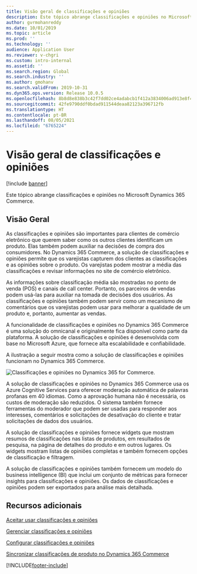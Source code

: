 ```yaml
---
title: Visão geral de classificações e opiniões
description: Este tópico abrange classificações e opiniões no Microsoft Dynamics 365 Commerce.
author: gvrmohanreddy
ms.date: 10/01/2019
ms.topic: article
ms.prod: ''
ms.technology: ''
audience: Application User
ms.reviewer: v-chgri
ms.custom: intro-internal
ms.assetid: ''
ms.search.region: Global
ms.search.industry: ''
ms.author: gmohanv
ms.search.validFrom: 2019-10-31
ms.dyn365.ops.version: Release 10.0.5
ms.openlocfilehash: 8b8d8e838b3c42f7dd02ce4adabcb1f412a3834006ad913e8f40191da751c08d
ms.sourcegitcommit: 42fe9790ddf0bdad911544deaa82123a396712fb
ms.translationtype: HT
ms.contentlocale: pt-BR
ms.lasthandoff: 08/05/2021
ms.locfileid: "6765224"
---
```

# <a name="ratings-and-reviews-overview"></a>Visão geral de classificações e opiniões


[!include [banner](includes/banner.md)]

Este tópico abrange classificações e opiniões no Microsoft Dynamics 365 Commerce.

## <a name="overview"></a>Visão Geral

As classificações e opiniões são importantes para clientes de comércio eletrônico que querem saber como os outros clientes identificam um produto. Elas também podem auxiliar na decisões de compra dos consumidores. No Dynamics 365 Commerce, a solução de classificações e opiniões permite que os varejistas capturem dos clientes as classificações e as opiniões sobre o produto. Os varejistas podem mostrar a média das classificações e revisar informações no site de comércio eletrônico.

As informações sobre classificação média são mostradas no ponto de venda (POS) e canais de call center. Portanto, os parceiros de vendas podem usá-las para auxiliar na tomada de decisões dos usuários. As classificações e opiniões também podem servir como um mecanismo de comentários que os varejistas podem usar para melhorar a qualidade de um produto e, portanto, aumentar as vendas.

A funcionalidade de classificações e opiniões no Dynamics 365 Commerce é uma solução do omnicanal e originalmente fica disponível como parte da plataforma. A solução de classificações e opiniões é desenvolvida com base no Microsoft Azure, que fornece alta escalabilidade e confiabilidade.

A ilustração a seguir mostra como a solução de classificações e opiniões funcionam no Dynamics 365 Commerce.

![Classificações e opiniões no Dynamics 365 for Commerce.](media/Dynamics-365-Commerce-Ratings-and-Reviews-Overview.jpg)

A solução de classificações e opiniões no Dynamics 365 Commerce usa os Azure Cognitive Services para oferecer moderação automática de palavras profanas em 40 idiomas. Como a aprovação humana não é necessária, os custos de moderação são reduzidos. O sistema também fornece ferramentas do moderador que podem ser usadas para responder aos interesses, comentários e solicitações de desativação do cliente e tratar solicitações de dados dos usuários.

A solução de classificações e opiniões fornece widgets que mostram resumos de classificações nas listas de produtos, em resultados de pesquisa, na página de detalhes do produto e em outros lugares. Os widgets mostram listas de opiniões completas e também fornecem opções de classificação e filtragem.

A solução de classificações e opiniões também fornecem um modelo do business intelligence (BI) que inclui um conjunto de métricas para fornecer insights para classificações e opiniões. Os dados de classificações e opiniões podem ser exportados para análise mais detalhada.

## <a name="additional-resources"></a>Recursos adicionais

[Aceitar usar classificações e opiniões](opt-in-ratings-reviews.md)

[Gerenciar classificações e opiniões](manage-reviews.md)

[Configurar classificações e opiniões](configure-ratings-reviews.md)

[Sincronizar classificações de produto no Dynamics 365 Commerce](sync-product-ratings.md)


[!INCLUDE[footer-include](../includes/footer-banner.md)]